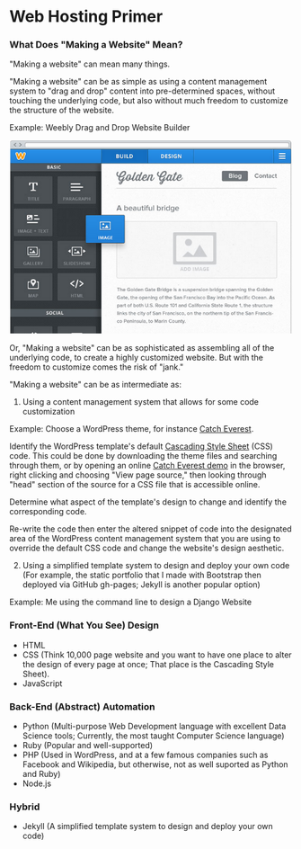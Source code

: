 # Web Hosting Primer

### What Does "Making a Website" Mean?

"Making a website" can mean many things. 

"Making a website" can be as simple as using a content management system to "drag and drop" content into pre-determined spaces, without touching the underlying code, but also without much freedom to customize the structure of the website. 

Example: Weebly Drag and Drop Website Builder

![](images/weebly.png)

Or, "Making a website" can be as sophisticated as assembling all of the underlying code, to create a highly customized website. But with the freedom to customize comes the risk of "jank."

"Making a website" can be as intermediate as:

1. Using a content management system that allows for some code customization 

Example: Choose a WordPress theme, for instance [Catch Everest](https://wordpress.org/themes/catch-everest).

Identify the WordPress template's default [Cascading Style Sheet](http://wp-themes.com/wp-content/themes/catch-everest/style.css?ver=4.0-beta2-20140725) (CSS) code. This could be done by downloading the theme files and searching through them, or by opening an online [Catch Everest demo](http://wp-themes.com/catch-everest/?TB_iframe=true&width=600&height=400) in the browser, right clicking and choosing "View page source," then looking through "head" section of the source for a CSS file that is accessible online. 

Determine what aspect of the template's design to change and identify the corresponding code.

Re-write the code then enter the altered snippet of code into the designated area of the WordPress content management system that you are using to override the default CSS code and change the website's design aesthetic.

2. Using a simplified template system to design and deploy your own code (For example, the static portfolio that I made with Bootstrap then deployed via GitHub gh-pages; Jekyll is another popular option)



Example: Me using the command line to design a Django Website



 

### Front-End (What You See) Design
* HTML
* CSS (Think 10,000 page website and you want to have one place to alter the design of every page at once; That place is the Cascading Style Sheet). 
* JavaScript

### Back-End (Abstract) Automation
* Python (Multi-purpose Web Development language with excellent Data Science tools; Currently, the most taught Computer Science language)  
* Ruby (Popular and well-supported)
* PHP (Used in WordPress, and at a few famous companies such as Facebook and Wikipedia, but otherwise, not as well suported as Python and Ruby)
* Node.js

### Hybrid
* Jekyll (A simplified template system to design and deploy your own code)



